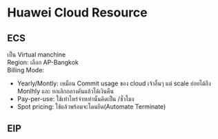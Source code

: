 # Huawei Cloud Resource

## ECS   
เป็น Virtual manchine   
   Region: เลือก AP-Bangkok  
   Billing Mode: 
   - Yearly/Montly: เหมือน Commit usage ของ cloud เจ้าอื่นๆ แต่ scale ย่อยได้ถึง Monlhly และ ยกเลิกกลางคันแล้วได้เงินคืน
   - Pay-per-use: ใช้เท่าไหร่จ่ายเท่านั้นคิดเป็น /ชั่วโมง
   - Spot pricing: ใช้แล้วพร้อมจะโดนยึด(Automate Terminate)   
## EIP   
